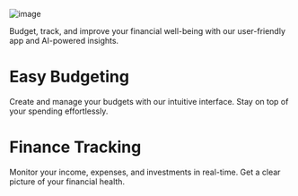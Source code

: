 ![image](https://github.com/user-attachments/assets/0c67c092-db5b-4380-b14a-3bc0e2c37ffb)

Budget, track, and improve your financial well-being with our user-friendly app and AI-powered insights.

# Easy Budgeting
Create and manage your budgets with our intuitive interface. Stay on top of your spending effortlessly.

# Finance Tracking
Monitor your income, expenses, and investments in real-time. Get a clear picture of your financial health.
